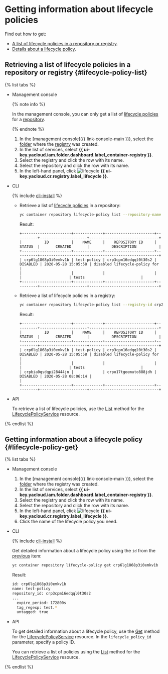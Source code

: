 # Getting information about lifecycle policies

Find out how to get:
* [A list of lifecycle policies in a repository or registry](#lifecycle-policy-list).
* [Details about a lifecycle policy](#lifecycle-policy-get).

## Retrieving a list of lifecycle policies in a repository or registry {#lifecycle-policy-list}

{% list tabs %}

- Management console

  {% note info %}

  In the management console, you can only get a list of [lifecycle policies](../../concepts/lifecycle-policy.md) for a [repository](../../concepts/repository.md).

  {% endnote %}

  1. In the [management console]({{ link-console-main }}), select the [folder](../../../resource-manager/concepts/resources-hierarchy.md#folder) where the [registry](../../concepts/registry.md) was created.
  1. In the list of services, select **{{ ui-key.yacloud.iam.folder.dashboard.label_container-registry }}**.
  1. Select the registry and click the row with its name.
  1. Select the repository and click the row with its name.
  1. In the left-hand panel, click ![lifecycle](../../../_assets/container-registry/lifecycle.svg) **{{ ui-key.yacloud.cr.registry.label_lifecycle }}**.

- CLI

  {% include [cli-install](../../../_includes/cli-install.md) %}

  * Retrieve a list of [lifecycle policies](../../concepts/lifecycle-policy.md) in a repository:

    ```bash
    yc container repository lifecycle-policy list --repository-name crp2hlbs67tj4ggrfodb/ubuntu
    ```

    Result:

    ```text
    +----------------------+-------------+----------------------+----------+---------------------+-------------------------------+
    |          ID          |    NAME     |    REPOSITORY ID     |  STATUS  |       CREATED       |          DESCRIPTION          |
    +----------------------+-------------+----------------------+----------+---------------------+-------------------------------+
    | crp6lg1868p3i0emkv1b | test-policy | crp3cpm16edqql0t30s2 | DISABLED | 2020-05-28 15:05:58 | disabled lifecycle-policy for |
    |                      |             |                      |          |                     | tests                         |
    +----------------------+-------------+----------------------+----------+---------------------+-------------------------------+
    ```

  * Retrieve a list of lifecycle policies in a registry:

    ```bash
    yc container repository lifecycle-policy list --registry-id crp2hlbs67tj4ggrfodb
    ```

    Result:

    ```text
    +----------------------+-------------+----------------------+----------+---------------------+-------------------------------+
    |          ID          |    NAME     |    REPOSITORY ID     |  STATUS  |       CREATED       |          DESCRIPTION          |
    +----------------------+-------------+----------------------+----------+---------------------+-------------------------------+
    | crp6lg1868p3i0emkv1b | test-policy | crp3cpm16edqql0t30s2 | DISABLED | 2020-05-28 15:05:58 | disabled lifecycle-policy for |
    |                      |             |                      |          |                     | tests                         |
    | crpbia0qsdqpi28444jn |             | crpo17tgeemuto888jdh | DISABLED | 2020-05-28 08:06:14 |                               |
    +----------------------+-------------+----------------------+----------+---------------------+-------------------------------+
    ```

- API

  To retrieve a list of lifecycle policies, use the [List](../../api-ref/grpc/lifecycle_policy_service.md#List) method for the [LifecyclePolicyService](../../api-ref/grpc/lifecycle_policy_service.md) resource.

{% endlist %}

## Getting information about a lifecycle policy {#lifecycle-policy-get}

{% list tabs %}

- Management console

  1. In the [management console]({{ link-console-main }}), select the [folder](../../../resource-manager/concepts/resources-hierarchy.md#folder) where the registry was created.
  1. In the list of services, select **{{ ui-key.yacloud.iam.folder.dashboard.label_container-registry }}**.
  1. Select the registry and click the row with its name.
  1. Select the repository and click the row with its name.
  1. In the left-hand panel, click ![lifecycle](../../../_assets/container-registry/lifecycle.svg) **{{ ui-key.yacloud.cr.registry.label_lifecycle }}**.
  1. Click the name of the lifecycle policy you need.

- CLI

  {% include [cli-install](../../../_includes/cli-install.md) %}

  Get detailed information about a lifecycle policy using the `id` from the [previous](#lifecycle-policy-list) item:

  ```bash
  yc container repository lifecycle-policy get crp6lg1868p3i0emkv1b
  ```

  Result:

  ```bash
  id: crp6lg1868p3i0emkv1b
  name: test-policy
  repository_id: crp3cpm16edqql0t30s2
  ...
    expire_period: 172800s
    tag_regexp: test.*
    untagged: true
  ```

- API

  To get detailed information about a lifecycle policy, use the [Get](../../api-ref/grpc/lifecycle_policy_service.md#Get) method for the [LifecyclePolicyService](../../api-ref/grpc/lifecycle_policy_service.md) resource. In the `lifecycle_policy_id` parameter, specify a policy ID.

  You can retrieve a list of policies using the [List](../../api-ref/grpc/lifecycle_policy_service.md#List) method for the [LifecyclePolicyService](../../api-ref/grpc/lifecycle_policy_service.md) resource.

{% endlist %}